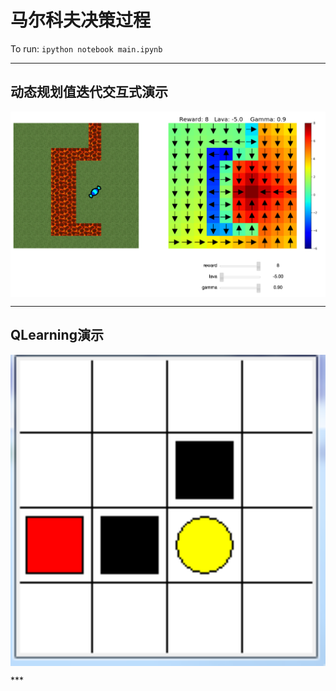 # 马尔科夫决策过程
To run: `ipython notebook main.ipynb`

***

## 动态规划值迭代交互式演示

<p>
  <img src="examples/interactive.png" align="center" width="800">
</p>

***

## QLearning演示

<p>
  <img src="examples/MazeRuning.png" align="center" width="800">
</p>
***